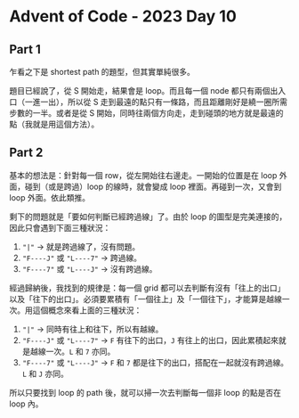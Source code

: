 # Advent of Code - 2023 Day 10

## Part 1

乍看之下是 shortest path 的題型，但其實單純很多。

題目已經說了，從 S 開始走，結果會是 loop。而且每一個 node 都只有兩個出入口（一進一出），所以從 S 走到最遠的點只有一條路，而且距離剛好是繞一圈所需步數的一半。或者是從 S 開始，同時往兩個方向走，走到碰頭的地方就是最遠的點（我就是用這個方法）。

## Part 2

基本的想法是：針對每一個 row，從左開始往右邊走。一開始的位置是在 loop 外面，碰到（或是跨過）loop 的線時，就會變成 loop 裡面。再碰到一次，又會到 loop 外面。依此類推。

剩下的問題就是「要如何判斷已經跨過線」了。由於 loop 的圖型是完美連接的，因此只會遇到下面三種狀況：

1. `"|"` → 就是跨過線了，沒有問題。
2. `"F----J"` 或 `"L----7"` → 跨過線。
3. `"F----7"` 或 `"L----J"` → 沒有跨過線。

經過歸納後，我找到的規律是：每一個 grid 都可以去判斷有沒有「往上的出口」以及「往下的出口」。必須要累積有「一個往上」及「一個往下」，才能算是越線一次。用這個概念來看上面的三種狀況：

1. `"|"` → 同時有往上和往下，所以有越線。
2. `"F----J"` 或 `"L----7"` → `F` 有往下的出口，`J` 有往上的出口，因此累積起來就是越線一次。`L` 和 `7` 亦同。
3. `"F----7"` 或 `"L----J"` → `F` 和 `7` 都是往下的出口，搭配在一起就沒有跨過線。`L` 和 `J` 亦同。

所以只要找到 loop 的 path 後，就可以掃一次去判斷每一個非 loop 的點是否在 loop 內。

